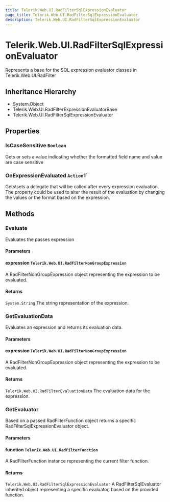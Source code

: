 ```yaml
---
title: Telerik.Web.UI.RadFilterSqlExpressionEvaluator
page_title: Telerik.Web.UI.RadFilterSqlExpressionEvaluator
description: Telerik.Web.UI.RadFilterSqlExpressionEvaluator
---
```


# Telerik.Web.UI.RadFilterSqlExpressionEvaluator

Represents a base for the SQL expression evaluator classes in Telerik.Web.UI.RadFilter

## Inheritance Hierarchy

* System.Object
* Telerik.Web.UI.RadFilterExpressionEvaluatorBase
* Telerik.Web.UI.RadFilterSqlExpressionEvaluator

## Properties

###  IsCaseSensitive `Boolean`

Gets or sets a value indicating whether the formatted field name and value are case sensitive

###  OnExpressionEvaluated `Action`1`

Gets\sets a delegate that will be called after every expression evaluation.
            The property could be used to alter the result of the evaluation by changing
            the values or the format based on the expression.

## Methods

###  Evaluate

Evaluates the passes expression

#### Parameters

#### expression `Telerik.Web.UI.RadFilterNonGroupExpression`

A RadFilterNonGroupExpression object representing the expression
            to be evaluated.

#### Returns

`System.String` The string representation of the expression.

###  GetEvaluationData

Evaluates an expression and returns its evaluation data.

#### Parameters

#### expression `Telerik.Web.UI.RadFilterNonGroupExpression`

A RadFilterNonGroupExpression object representing the expression
            to be evaluated.

#### Returns

`Telerik.Web.UI.RadFilterEvaluationData` The evaluation data for the expression.

###  GetEvaluator

Based on a passed RadFilterFunction object returns a specific RadFilterSqlExpressionEvaluator object.

#### Parameters

#### function `Telerik.Web.UI.RadFilterFunction`

A RadFilterFunction instance representing the current filter function.

#### Returns

`Telerik.Web.UI.RadFilterSqlExpressionEvaluator` A RadFilterSqlEvaluator inherited object representing a specific evaluator, based on the 
            provided function.

